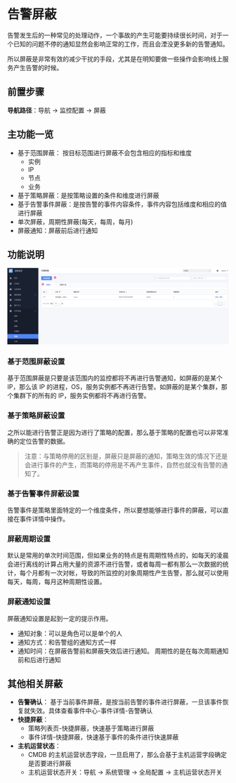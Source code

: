 # 告警屏蔽

告警发生后的一种常见的处理动作，一个事故的产生可能要持续很长时间，对于一个已知的问题不停的通知显然会影响正常的工作，而且会湮没更多新的告警通知。

所以屏蔽是非常有效的减少干扰的手段，尤其是在明知要做一些操作会影响线上服务产生告警的时候。

## 前置步骤

**导航路径**：导航  →  监控配置  →  屏蔽

## 主功能一览

* 基于范围屏蔽： 按目标范围进行屏蔽不会包含相应的指标和维度
    * 实例
    * IP
    * 节点
    * 业务
* 基于策略屏蔽：是按策略设置的条件和维度进行屏蔽
* 基于告警事件屏蔽：是按告警的事件内容条件，事件内容包括维度和相应的值进行屏蔽
* 单次屏蔽，周期性屏蔽(每天，每周，每月)
* 屏蔽通知：屏蔽前后进行通知

## 功能说明

![-w2020](media/15754473248000.jpg)

### 基于范围屏蔽设置

基于范围屏蔽是只要是该范围内的监控都将不再进行告警通知，如屏蔽的是某个 IP，那么该 IP 的进程，OS，服务实例都不再进行告警。如屏蔽的是某个集群，那个集群下的所有的 IP，服务实例都将不再进行告警。

### 基于策略屏蔽设置

之所以能进行告警正是因为进行了策略的配置，那么基于策略的配置也可以非常准确的定位告警的数据。

> 注意：与策略停用的区别是，屏蔽只是屏蔽的通知，策略生效的情况下还是会进行事件的产生，而策略的停用是不再产生事件，自然也就没有告警的通知了。

### 基于告警事件屏蔽设置

告警事件是策略里面特定的一个维度条件，所以要想能够进行事件的屏蔽，可以直接在事件详情中操作。

### 屏蔽周期设置

默认是常用的单次时间范围，但如果业务的特点是有周期性特点的，如每天的凌晨会进行离线的计算占用大量的资源不进行告警，或者每周一都有那么一次数据的统计，每个月都有一次对帐，导致的所监控的对象周期性产生告警，那么就可以使用每天，每周，每月这种周期性设置。

### 屏蔽通知设置

屏蔽通知设置是起到一定的提示作用。

* 通知对象：可以是角色可以是单个的人
* 通知方式：和告警组的通知方式一样
* 通知时间：在屏蔽告警前和屏蔽失效后进行通知。 周期性的是在每次周期通知前和后进行通知

## 其他相关屏蔽

* **告警确认**： 基于当前事件屏蔽，是按当前告警的事件进行屏蔽，一旦该事件恢复就失效。具体查看事件中心-事件详情-告警确认
* **快捷屏蔽**：
    * 策略列表页-快捷屏蔽，快速基于策略进行屏蔽
    * 事件详情-快捷屏蔽，快速基于事件的条件进行快速屏蔽
* **主机运营状态**：
    * CMDB 的主机运营状态字段，一旦启用了，那么会基于主机运营字段确定是否要进行屏蔽
    * 主机运营状态开关：导航  →  系统管理  →  全局配置  →  主机运营状态开关
